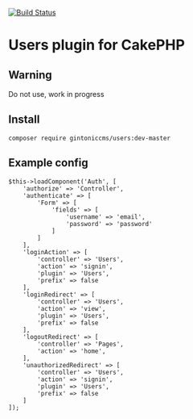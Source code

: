 [![Build Status](https://travis-ci.org/gintonicweb/users.svg)](https://travis-ci.org/gintonicweb/users)

# Users plugin for CakePHP

## Warning

Do not use, work in progress

## Install

```
composer require gintoniccms/users:dev-master
```

## Example config

```
$this->loadComponent('Auth', [
    'authorize' => 'Controller',
    'authenticate' => [
        'Form' => [
            'fields' => [
                'username' => 'email',
                'password' => 'password'
            ]
        ]
    ],
    'loginAction' => [
        'controller' => 'Users',
        'action' => 'signin',
        'plugin' => 'Users',
        'prefix' => false
    ],
    'loginRedirect' => [
        'controller' => 'Users',
        'action' => 'view',
        'plugin' => 'Users',
        'prefix' => false
    ],
    'logoutRedirect' => [
        'controller' => 'Pages',
        'action' => 'home',
    ],
    'unauthorizedRedirect' => [
        'controller' => 'Users',
        'action' => 'signin',
        'plugin' => 'Users',
        'prefix' => false
    ]
]);
```
